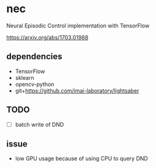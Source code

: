 # nec
Neural Episodic Control implementation with TensorFlow

https://arxiv.org/abs/1703.01988

## dependencies
- TensorFlow
- sklearn
- opencv-python
- git+https://github.com/imai-laboratory/lightsaber

## TODO
- [ ] batch write of DND

## issue
- low GPU usage because of using CPU to query DND
